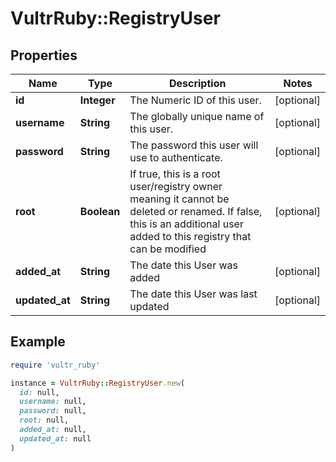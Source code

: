 # VultrRuby::RegistryUser

## Properties

| Name | Type | Description | Notes |
| ---- | ---- | ----------- | ----- |
| **id** | **Integer** | The Numeric ID of this user. | [optional] |
| **username** | **String** | The globally unique name of this user. | [optional] |
| **password** | **String** | The password this user will use to authenticate. | [optional] |
| **root** | **Boolean** | If true, this is a root user/registry owner meaning it cannot be deleted or renamed. If false, this is an additional user added to this registry that can be modified | [optional] |
| **added_at** | **String** | The date this User was added | [optional] |
| **updated_at** | **String** | The date this User was last updated | [optional] |

## Example

```ruby
require 'vultr_ruby'

instance = VultrRuby::RegistryUser.new(
  id: null,
  username: null,
  password: null,
  root: null,
  added_at: null,
  updated_at: null
)
```

